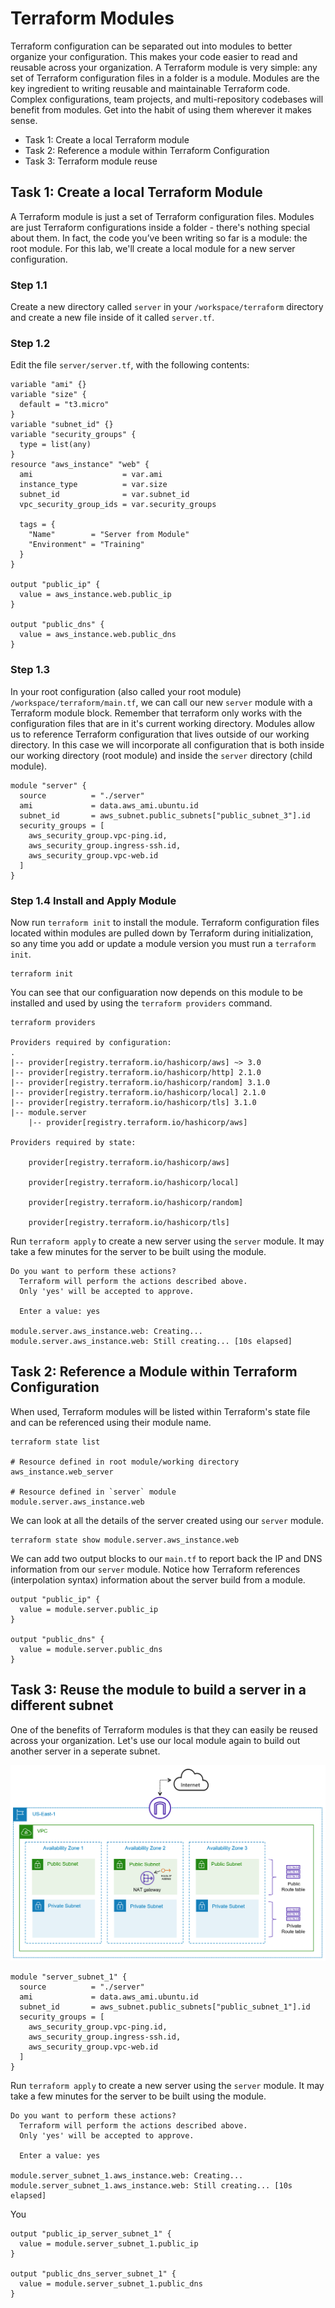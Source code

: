 # Terraform Modules

Terraform configuration can be separated out into modules to better organize your configuration. This makes your code easier to read and reusable across your organization. A Terraform module is very simple: any set of Terraform configuration files in a folder is a module. Modules are the key ingredient to writing reusable and maintainable Terraform code. Complex configurations, team projects, and multi-repository codebases will benefit from modules. Get into the habit of using them wherever it makes sense.

- Task 1: Create a local Terraform module
- Task 2: Reference a module within Terraform Configuration
- Task 3: Terraform module reuse

## Task 1: Create a local Terraform Module

A Terraform module is just a set of Terraform configuration files. Modules are just Terraform configurations inside a folder - there's nothing special about them. In fact, the code you’ve been writing so far is a module: the root module. For this lab, we'll create a local module for a new server configuration.

### Step 1.1

Create a new directory called `server` in your `/workspace/terraform` directory and create a new file inside of it called `server.tf`.

### Step 1.2

Edit the file `server/server.tf`, with the following contents:

```hcl
variable "ami" {}
variable "size" {
  default = "t3.micro"
}
variable "subnet_id" {}
variable "security_groups" {
  type = list(any)
}
resource "aws_instance" "web" {
  ami                    = var.ami
  instance_type          = var.size
  subnet_id              = var.subnet_id
  vpc_security_group_ids = var.security_groups

  tags = {
    "Name"        = "Server from Module"
    "Environment" = "Training"
  }
}

output "public_ip" {
  value = aws_instance.web.public_ip
}

output "public_dns" {
  value = aws_instance.web.public_dns
}
```

### Step 1.3

In your root configuration (also called your root module) `/workspace/terraform/main.tf`, we can call our new `server` module with a Terraform module block. Remember that terraform only works with the configuration files that are in it's current working directory. Modules allow us to reference Terraform configuration that lives outside of our working directory. In this case we will incorporate all configuration that is both inside our working directory (root module) and inside the `server` directory (child module).

```hcl
module "server" {
  source          = "./server"
  ami             = data.aws_ami.ubuntu.id
  subnet_id       = aws_subnet.public_subnets["public_subnet_3"].id
  security_groups = [
    aws_security_group.vpc-ping.id,
    aws_security_group.ingress-ssh.id,
    aws_security_group.vpc-web.id
  ]
}
```

### Step 1.4 Install and Apply Module

Now run `terraform init` to install the module. Terraform configuration files located within modules are pulled down by Terraform during initialization, so any time you add or update a module version you must run a `terraform init`.

```shell
terraform init
```

You can see that our configuaration now depends on this module to be installed and used by using the `terraform providers` command.

```shell
terraform providers

Providers required by configuration:
.
|-- provider[registry.terraform.io/hashicorp/aws] ~> 3.0
|-- provider[registry.terraform.io/hashicorp/http] 2.1.0
|-- provider[registry.terraform.io/hashicorp/random] 3.1.0
|-- provider[registry.terraform.io/hashicorp/local] 2.1.0
|-- provider[registry.terraform.io/hashicorp/tls] 3.1.0
|-- module.server
    |-- provider[registry.terraform.io/hashicorp/aws]

Providers required by state:

    provider[registry.terraform.io/hashicorp/aws]

    provider[registry.terraform.io/hashicorp/local]

    provider[registry.terraform.io/hashicorp/random]

    provider[registry.terraform.io/hashicorp/tls]
```

Run `terraform apply` to create a new server using the `server` module. It may take a few minutes for the server to be built using the module.

```
Do you want to perform these actions?
  Terraform will perform the actions described above.
  Only 'yes' will be accepted to approve.

  Enter a value: yes

module.server.aws_instance.web: Creating...
module.server.aws_instance.web: Still creating... [10s elapsed]
```

## Task 2: Reference a Module within Terraform Configuration

When used, Terraform modules will be listed within Terraform's state file and can be referenced using their module name.

```shell
terraform state list

# Resource defined in root module/working directory
aws_instance.web_server

# Resource defined in `server` module
module.server.aws_instance.web
```

We can look at all the details of the server created using our `server` module.

```shell
terraform state show module.server.aws_instance.web
```

We can add two output blocks to our `main.tf` to report back the IP and DNS information from our `server` module. Notice how Terraform references (interpolation syntax) information about the server build from a module.

```hcl
output "public_ip" {
  value = module.server.public_ip
}

output "public_dns" {
  value = module.server.public_dns
}
```

## Task 3: Reuse the module to build a server in a different subnet

One of the benefits of Terraform modules is that they can easily be reused across your organization. Let's use our local module again to build out another server in a seperate subnet.

![Desired Infrastructure](./img/obj-1-desired-infrastructure.png)

```hcl
module "server_subnet_1" {
  source          = "./server"
  ami             = data.aws_ami.ubuntu.id
  subnet_id       = aws_subnet.public_subnets["public_subnet_1"].id
  security_groups = [
    aws_security_group.vpc-ping.id,
    aws_security_group.ingress-ssh.id,
    aws_security_group.vpc-web.id
  ]
}
```

Run `terraform apply` to create a new server using the `server` module. It may take a few minutes for the server to be built using the module.

```
Do you want to perform these actions?
  Terraform will perform the actions described above.
  Only 'yes' will be accepted to approve.

  Enter a value: yes

module.server_subnet_1.aws_instance.web: Creating...
module.server_subnet_1.aws_instance.web: Still creating... [10s elapsed]
```

You

```hcl
output "public_ip_server_subnet_1" {
  value = module.server_subnet_1.public_ip
}

output "public_dns_server_subnet_1" {
  value = module.server_subnet_1.public_dns
}
```

